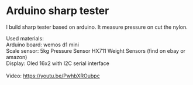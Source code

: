 # Arduino sharp tester

I build sharp tester based on arduino. It measure pressure on cut the nylon.

Used materials:<br />
Arduino board: wemos d1 mini<br />
Scale sensor: 5kg Pressure Sensor HX711 Weight Sensors (find on ebay or amazon)<br />
Display: Oled 16x2 with I2C serial interface<br />
<br />
Video: https://youtu.be/PwhbXROubpc
